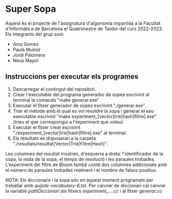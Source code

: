 # Super Sopa #
Aquest és el projecte de l'assignatura d'algorismia impartida a la Facultat d'Informàtica de Barcelona el Quatrimestre de Tardor del curs 2022-2023. Els integrants del grup som:
* Aina Gomez
* Paula Muñoz
* Jordi Palomera
* Neus Mayol

## Instruccions per executar els programes ##
1. Descarregar el contingut del repositori.
2. Crear l'executable del programa generador de sopes escrivint al terminal la comanda "make generar.exe".
3. Executar el fitxer generador de sopes escrivint "./generar.exe".
4. Triar el mètode amb el qual es vol resoldre la sopa i generar el seu executable escrivint "make experiment_[vector|trie|hash|filtre].exe" (trieu el que correspongui a l'experiment que voleu).
5. Executar el fitxer creat escrivint "./experiment_[vector|trie|hash|filtre].exe" al terminal.
6. Els resultats es disposaran a la carpeta "./resultats/resultat[Vector|Trie|Filtre|Hash]". 

Les columnes del resultat mostren, d'esquerra a dreta: l'identificador de la sopa, la mida de la sopa, el temps de resolució i les paraules trobades. L'experiment del filtre de Bloom també conté dos columnes addicionals amb el número de paraules trobades realment i el nombre de falsos positius.

NOTA: Els diccionaris i la sopa són en aquest moment programats per treballar amb <em>quijote-vocabulary-6.txt</em>. Per canviar de diccionari cal canviar la variable <em>pathDiccionari</em> als fitxers <em>experiment_....cc</em> i al fitxer <em>generar.cc</em>

